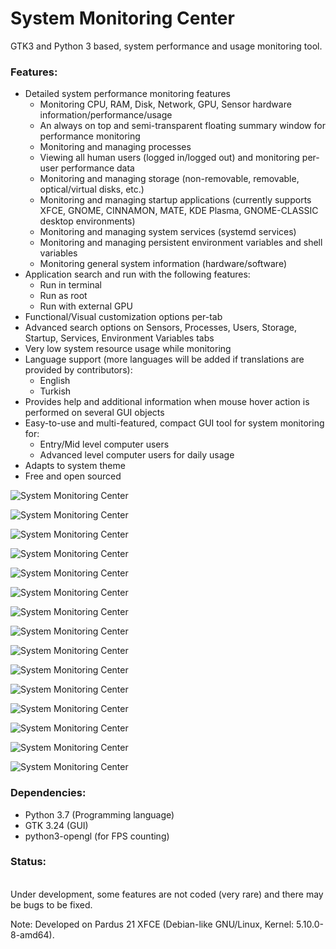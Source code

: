 # System Monitoring Center

GTK3 and Python 3 based, system performance and usage monitoring tool.

### Features:
* Detailed system performance monitoring features
    * Monitoring CPU, RAM, Disk, Network, GPU, Sensor hardware information/performance/usage
    * An always on top and semi-transparent floating summary window for performance monitoring
    * Monitoring and managing processes
    * Viewing all human users (logged in/logged out) and monitoring per-user performance data
    * Monitoring and managing storage (non-removable, removable, optical/virtual disks, etc.)
    * Monitoring and managing startup applications (currently supports XFCE, GNOME, CINNAMON, MATE, KDE Plasma, GNOME-CLASSIC desktop environments)
    * Monitoring and managing system services (systemd services)
    * Monitoring and managing persistent environment variables and shell variables
    * Monitoring general system information (hardware/software)
* Application search and run with the following features:
    * Run in terminal
    * Run as root
    * Run with external GPU
* Functional/Visual customization options per-tab
* Advanced search options on Sensors, Processes, Users, Storage, Startup, Services, Environment Variables tabs
* Very low system resource usage while monitoring
* Language support (more languages will be added if translations are provided by contributors):
    * English
    * Turkish
* Provides help and additional information when mouse hover action is performed on several GUI objects
* Easy-to-use and multi-featured, compact GUI tool for system monitoring for:
    * Entry/Mid level computer users
    * Advanced level computer users for daily usage
* Adapts to system theme
* Free and open sourced



![System Monitoring Center](screenshots/cpu_tab_dark_system_theme_tr.png)

![System Monitoring Center](screenshots/cpu_tab_customizations.png)

![System Monitoring Center](screenshots/cpu_tab_default_system_theme.png)

![System Monitoring Center](screenshots/cpu_tab_per_core_dark.png)

![System Monitoring Center](screenshots/network_tab_dark_system_theme.png)

![System Monitoring Center](screenshots/gpu_tab_dark_system_theme.png)

![System Monitoring Center](screenshots/sensors_tab_dark_system_theme.png)

![System Monitoring Center](screenshots/processes_list_view_dark.png)

![System Monitoring Center](screenshots/processes_tab_tree_view_dark.png)

![System Monitoring Center](screenshots/storage_tab_dark_system_theme.png)

![System Monitoring Center](screenshots/storage_tab_disk_details_dark.png)

![System Monitoring Center](screenshots/startup_tab_dark_system_theme.png)

![System Monitoring Center](screenshots/services_tab_dark_system_theme.png)

![System Monitoring Center](screenshots/environment_variables_tab_dark.png)

![System Monitoring Center](screenshots/system_tab_dark_system_theme.png)

### Dependencies:
* Python 3.7 (Programming language)
* GTK 3.24 (GUI)
* python3-opengl (for FPS counting)

### Status:
<br/>Under development, some features are not coded (very rare) and there may be bugs to be fixed.

Note: Developed on Pardus 21 XFCE (Debian-like GNU/Linux, Kernel: 5.10.0-8-amd64).
